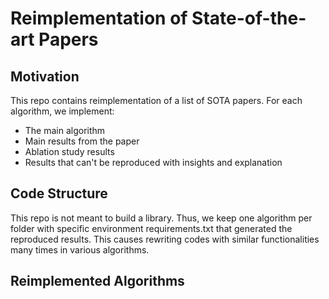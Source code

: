 # Reimplementation of State-of-the-art Papers
## Motivation
This repo contains reimplementation of a list of SOTA papers.
For each algorithm, we implement:
- The main algorithm
- Main results from the paper
- Ablation study results
- Results that can't be reproduced with insights and explanation

## Code Structure
This repo is not meant to build a library. 
Thus, we keep one algorithm per folder with specific environment requirements.txt that generated the reproduced results. 
This causes rewriting codes with similar functionalities many times in various algorithms.

## Reimplemented Algorithms